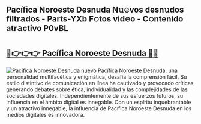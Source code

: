 ## Pacífica Noroeste Desnuda N𝚞𝚎vos desn𝚞dos filtr𝚊dos - Parts-YXb F𝚘tos vid𝚎o - C𝚘ntenido atr𝚊ctivo P0vBL

# <h2><a href="http://mb0x8g.tromn.icu/?c=Pac%c3%adfica+Noroeste+Desnuda">🔗👉👉👉 Pacífica Noroeste Desnuda 🔗🔗</a></h2>

[![Pacífica Noroeste Desnuda nuevo](https://i.imgur.com/pEAQMta.gif)](http://mb0x8g.tromn.icu/?c=Pac%c3%adfica+Noroeste+Desnuda)
Pacífica Noroeste Desnuda, una personalidad multifacética y enigmática, desafía la comprensión fácil. Su estilo distintivo de comunicación en línea ha cautivado y provocado críticas, generando debates sobre ética, individualidad y las complejidades de las sociedades digitales. Independientemente de sus esfuerzos futuros, su influencia en el ámbito digital es innegable. Con un espíritu inquebrantable y un atractivo innegable, la influencia de Pacífica Noroeste Desnuda en los medios digitales es innovadora.

